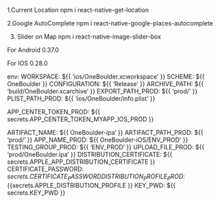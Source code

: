 
1.Current Location
npm i react-native-get-location

2.Google AutoComplete
npm i react-native-google-places-autocomplete

3. Slider on Map
npm i react-native-image-slider-box


For Android 
0.37.0

For IOS
0.28.0




env:
  WORKSPACE: ${{ ‘ios/OneBoulder.xcworkspace’ }}
  SCHEME: ${{ OneBoulder }}
  CONFIGURATION: ${{ ‘Release’ }}
  ARCHIVE_PATH: ${{ ‘build/OneBoulder.xcarchive’ }}
  EXPORT_PATH_PROD: ${{ ‘prod/’ }}
  PLIST_PATH_PROD: ${{ ‘ios/OneBoulder/info.plist’ }}

  APP_CENTER_TOKEN_PROD: ${{ secrets.APP_CENTER_TOKEN_MYAPP_IOS_PROD }}

  ARTIFACT_NAME: ${{ OneBoulder-ipa’ }}
  ARTIFACT_PATH_PROD: ${{ ‘prod/’ }}
  APP_NAME_PROD: ${{ OneBoulder-iOS/ENV_PROD’ }}
  TESTING_GROUP_PROD: ${{ ‘ENV_PROD’ }}
  UPLOAD_FILE_PROD: ${{ ‘prod/OneBoulder.ipa’ }}
  DISTRIBUTION_CERTIFICATE: ${{ secrets.APPLE_APP_DISTRIBUTION_CERTIFICATE }}
  CERTIFICATE_PASSWORD: ${{ secrets.CERTIFICATE_PASSWORD }}
  DISTRIBUTION_PROFILE_PROD:${{secrets.APPLE_DISTRIBUTION_PROFILE }}
  KEY_PWD: ${{ secrets.KEY_PWD }}



